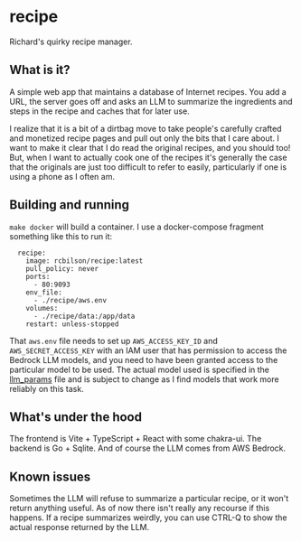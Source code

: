 # recipe

Richard's quirky recipe manager.

## What is it?

A simple web app that maintains a database of Internet recipes. You add a URL,
the server goes off and asks an LLM to summarize the ingredients and steps in
the recipe and caches that for later use.

I realize that it is a bit of a dirtbag move to take people's carefully crafted
and monetized recipe pages and pull out only the bits that I care about. I want
to make it clear that I do read the original recipes, and you should too! But,
when I want to actually cook one of the recipes it's generally the case that
the originals are just too difficult to refer to easily, particularly if one is
using a phone as I often am.

## Building and running

`make docker` will build a container. I use a docker-compose fragment something
like this to run it:

```
  recipe:
    image: rcbilson/recipe:latest
    pull_policy: never
    ports:
      - 80:9093
    env_file:
      - ./recipe/aws.env
    volumes:
      - ./recipe/data:/app/data
    restart: unless-stopped
```

That `aws.env` file needs to set up `AWS_ACCESS_KEY_ID` and
`AWS_SECRET_ACCESS_KEY` with an IAM user that has permission to access the
Bedrock LLM models, and you need to have been granted access to the particular
model to be used. The actual model used is specified in the
[llm_params](backend/cmd/server/llm_params.go) file and is subject to change as
I find models that work more reliably on this task.

## What's under the hood

The frontend is Vite + TypeScript + React with some chakra-ui. The backend is
Go + Sqlite. And of course the LLM comes from AWS Bedrock.

## Known issues

Sometimes the LLM will refuse to summarize a particular recipe, or it won't
return anything useful. As of now there isn't really any recourse if this happens.
If a recipe summarizes weirdly, you can use CTRL-Q to show the actual response
returned by the LLM.
